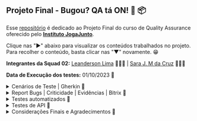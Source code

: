 ## Projeto Final - Bugou? QA tá ON! 📅 📦

Esse [repositório](https://github.com/LeanDevLima/ProjetoFinal_IJJ) é dedicado ao Projeto Final do curso de Quality Assurance oferecido pelo [**Instituto JogaJunto**](https://www.jogajuntoinstituto.org/). 

Clique nas "►" abaixo para visualizar os conteúdos trabalhados no projeto. Para recolher o conteúdo, basta clicar nas "▼" novamente. 😁


**Integrantes da Squad 02:** [Leanderson Lima](https://www.linkedin.com/in/leanderson-dias-de-lima/) 👨🏾‍💻 | [Sara J. M da Cruz](https://www.linkedin.com/in/sara-j-m-da-cruz-08ba19282/) 👩🏾‍💻

**Data de Execução dos testes:** 01/10/2023 📅


<details>
<summary> Cenários de Teste | Gherkin 🌟</summary>
<p>

Este plano de teste descreve os testes a serem executados no Sistema de Vendas do Instituto Joga Junto, com foco na perspectiva do usuário. O sistema é composto por uma aplicação frontend construída com React JS, hospedada na AWS Amplify, e utiliza uma estrutura de backend em NodeJS com um banco de dados MySQL versão 8.

## ID: ZBH-0001 - Login 

**Funcionalidade:** Login com cadastro por Google ou Facebook

**Cenário:** Tentativa de cadastro

**Objetivo:** o objetivo é que seja possível o cadastro

1. ******Dado que****** o usuário está na tela de cadastro
2. ***Quando*** o usuário clica em "ou cadastre-se com" e escolhe a opção de cadastro com Google ou Facebook
3. ***Então*** o sistema deve apresentar resultados

Resultado: Ao clicar em "ou cadastre-se com" através da alternativa que a plataforma fornece, de cadastrar com o Google ou com o Facebook, porém, não se obtém resultado	Deveria ser possível cadastrar-se com essas duas alternativas.

## ID: ZBH-0002 - Texto 

**Funcionalidade:** Experiência visual do usuário

**Cenário:** Layout do site

**Objetivo:** Garantir que haja apenas um texto de registro visível.

1. ***Dado que*** o usuário está na página de registro
2. ***Quando*** o usuário visualiza o texto de registro
3. ***Então*** deve haver apenas um texto de registro visível

Resultado: Ao entrar no site é possível reparar um erro, onde visualizamos que há duas formas de novo cadastramento. Deve haver apenas apenas um texto de registro.

## ID: ZBH-0003 - Login incorreto

**Funcionalidade:** Tratamento de tentativa de login com erro

**Cenário:** Tentativa de login com erro de e-mail

**Objetivo:** Permitir o login mesmo que não haja cadastro com o e-mail.

1. ***Dado que*** o usuário está na tela de login
2. ***Quando*** o usuário tenta efetuar o login com um e-mail que não existe na plataforma
3. ***Então*** o sistema deve informar que o e-mail não está cadastrado

Resultado: Ao tentar criar o login, entrando na alternativa de registro, o site informa que já existe usuário com o email apresentado. O site não deve permitir o login sem que haja cadastro com o e-mail.

## ID: ZBH-0004 - Permissão de acesso

**Funcionalidade:** Restrição de acesso à plataforma

**Cenário:** Acesso após várias tentativas de login

**Objetivo:** Permitir o acesso somente após um cadastro bem-sucedido.

1. ***Dado que*** o usuário está na tela de login
2. ***Quando*** o usuário tenta fazer o login várias vezes com credenciais incorretas
3. ***Então*** o sistema não deve permitir o acesso à plataforma

Resultado: Ao apresentar o mesmo login várias vezes, consegue-se abrir a plataforma. O sistema só deve permitir o acesso somente após um cadastro bem-sucedido.

## ID: ZBH-0005 - Preço

**Funcionalidade:** Exibição de preço de produto

**Cenário:** Exibição de preço ao clicar em "Preço"

**Objetivo:** Mostrar o preço do produto cadastrado.

1. ***Dado que*** o usuário está logado na plataforma
2. ***Quando*** o usuário rola a página para baixo e clica em "Preço"
3. ***Então*** o sistema deve exibir apenas o preço do produto cadastrado

Resultado: Ao entrar na plataforma, rola a página para baixo e clica em "Preço". Deveria aparecer somente o preço do produto cadastrado, mas estão aparecendo vários outros preços.

## ID: ZBH-0006 - Imagem no cadastro do Produto

**Funcionalidade:** Exibição da imagem de produto cadastrado

**Cenário:** Exibição da imagem ao cadastrar o produto

**Objetivo:** Garantir que a imagem seja a do produto cadastrado.

1. ***Dado que*** o usuário está cadastrando um produto
2. ***Quando*** o usuário confere se a imagem está correta 
3. ***Então*** o sistema deve permitir a conclusão do cadastro do produto

Resultado: Ao cadastrar o produto a imagem se sobrepôe às informações. A imagem deve permanecer no mesmo lugar e o site deve permitir que o usuário conclua o cadastro do produto.

## ID: ZBH-0007 - Campo de Pesquisa

**Funcionalidade:** Pesquisa de produtos

**Cenário:** Utilizar o campo de pesquisa para buscar um produto

**Objetivo:** Garantir que o produto pesquisado seja exibido em uma página específica

1. ***Dado que*** o usuário está na plataforma
2. ***Quando*** o usuário clica no ícone de pesquisa e digita o nome do produto
3. ***Então*** o sistema deve gerar o resultado correspondente ao produto pesquisado

Resultado: Ao clicar no ícone de pesquisa e digitar o nome do produto, não gera nenhum resultado. Deveria aparecer o produto pesquisado em uma página específica.

## ID: ZBH-0008 - Leitura do Site

**Funcionalidade:** Exibição do site de forma correta

**Cenário:** Exibição de palavras e textos de modo a facilitar a interação do usuário

**Objetivo:** Mostrar todas as palavras e textos corretamente

1. ***Dado que*** o usuário está acessando o site através de um celular
2. ***Quando*** o usuário entra com o login
3. ***Então*** o sistema deve exibir todas as palavras corretamente

Resultado: Com o celular iPhone, que tem o sistema iOS, ao entrar com o login é possível identificar diversas palavras incompletas na plataforma. O site deve mostrar todas as palavras corretamente no sistema operacional iOS.

## ID: ZBH-0009 - Informações de perfil

**Funcionalidade:** Exibição de informações que estão no perfil do usuário

**Cenário:** Clicar no ícone "perfil" do site

**Objetivo:** Permitir o acesso e a possível edição das informações de perfil

1. ***Dado que*** o usuário está cadastrado 
2. ***Quando*** o usuário entra com o login e clica no ícone "perfil" na barra superior da página
3. ***Então*** o sistema deve exibir as informações de perfil e possibilitar editá-las
   
Resultado: Com o celular iPhone, que tem o sistema iOS, ao fazer o login e clicar no ícone "perfil" que aparece na barra superior da página deveria aparecer as informações do perfil, para possibilitar o acesso e a alteração das informações, porém tais informações não aparecem.

## ID: ZBH-0010 - Registro de produto

**Funcionalidade:** Registro de um novo produto

**Cenário:** Usuário cadastrando um produto novo

**Objetivo:** Permitir o registro do produto com sucesso

1. ***Dado que*** o usuário está cadastrando o produto usando um celular 
2. ***Quando*** o usuário entra com o login e clica no ícone "Adicionar" e coloca as informações
3. ***Então*** o sistema deve permitir o registro do produto na plataforma

Resultado: Com o celular com sistema operacional iOS, ao entrar com o login e clicar no ícone "Adicionar" e inserir as informações. Deveria ser possível registrar o produto na plataforma com sucesso. Porém o site não segue com o cadastro.

## ID: ZBH-0011 - Contato

**Funcionalidade:** Botão de contato com suporte

**Cenário:** Tentativa de contato com suporte

**Objetivo:** Direcionar para um chat onde seja possível a comunicação com a central de atendimento ou suporte técnico

1. ***Dado que*** o usuário está logado na plataforma
2. ***Quando*** o usuário clica no ícone "contato" na barra superior da página
3. ***Então*** o sistema deve direcionar para a central de atendimento
   
Resultado: Ao tentar entrar em contato, clicando no ícone "contato" na barra superior da página, o site nos direciona para um GitHub que não corresponde à area onde obterá ajuda. O sistema deve direcionar para um chat onde seja possível a comunicação com o time responsável em auxiliar o usuário.

## ID: ZBH-0012 - Filtragem de Produtos

**Funcionalidade:** Filtragem de produtos de acordo com a categoria

**Cenário:** Tentativa de visualizar cada produto com sua respectiva categoria

**Objetivo:** Apresentar os produtos de acordo com suas categorias para aprimorar a interação do usuário com os itens cadastrados.

1. ***Dado que*** o usuário está logado na plataforma.
2. ***Quando*** o usuário clica nos ícones correspondentes às categorias "Todos", "Roupas", "Calçados" e "Acessórios".
3. ***Então*** o sistema deve exibir os produtos de acordo com a categoria solicitada.

Resultado: A parte correspondente à categoria "Roupas" está correta. No entanto, nas categorias "Calçados" e "Acessórios", os produtos cadastrados correspondentes não são exibidos.

## ID: ZBH-0013 - Verificação de informação

**Funcionalidade:** Mostrar as informações do produto cadastrado 
**Cenário:** Na intenção de saber todas as informações fornecidas do produto

**Objetivo:** Mostrar todas as informações do produto que forem postas na hora do cadastro do produto 

1. ***Dado que*** o usuário está logado na plataforma.
2. ***Quando*** o usuário busca pela informação fornecidas.
3. ***Então*** o sistema deve exibir as informações correspondentes ao produto.
   
Resultado: A informação de frete não aparece na apresentação do produto.

</details>

<details>
<summary> Report Bugs | Criticidade | Evidências | Bitrix 🌟</summary>
<p>

Este é o arquivo no qual registramos os bugs, incluindo a classificação de sua criticidade.

O arquivo correspondente pode ser encontrado nesse mesmo repositório, na pasta 'Evidencias'."

<img src="Evidencias\Report Bugs - Projeto Final_page-0001.jpg">

Para melhor visualização, abaixo estão as evidências de forma mais detalhada:

<img src="Evidencias\Evidências dos bugs_page-0001.jpg">
<img src="Evidencias\Evidências dos bugs_page-0002.jpg">
<img src="Evidencias\Evidências dos bugs_page-0003.jpg">
<img src="Evidencias\Evidências dos bugs_page-0004.jpg">
<img src="Evidencias\Evidências dos bugs_page-0005.jpg">
<img src="Evidencias\Evidências dos bugs_page-0006.jpg">
<img src="Evidencias\Evidências dos bugs_page-0007.jpg">
<img src="Evidencias\Evidências dos bugs_page-0008.jpg">
<img src="Evidencias\Evidências dos bugs_page-0009.jpg">
<img src="Evidencias\Evidências dos bugs_page-0010.jpg">
<img src="Evidencias\Evidências dos bugs_page-0011.jpg">
<img src="Evidencias\Evidências dos bugs_page-0012.jpg">
<img src="Evidencias\Evidências dos bugs_page-0013.jpg">

Como solicitado no case do projeto final, utilizamos a ferramenta Bitrix e a metodolodia Kanban para execução dos testes funcionais, cada caso de teste era um card e todos foram concluídos com sucesso:

<img src="Evidencias\bitrix.png">

</details>

<details>
<summary> Testes automatizados 🌟</summary>
<p>

A automação de testes, realizada pela nossa squad, foi dividida em três etapas, seguindo o conhecimento adquirido ao longo do curso. É importante destacar que o caso de teste selecionado para as duas primeiras etapas foi o de número 12 e a última etapa foi o de número 1.

### ID: ZBH-0012 - Filtragem de Produtos | ID: ZBH-0001 - Login


<details>
<summary> Testes automatizados I | Programação Estruturada 🌟</summary>
<p>

Nessa abordagem fizemos uma automação com um estilo de programação estruturada:

```python
## ID: ZBH-0012 - Filtrar por produto

import sys
from selenium.webdriver import Firefox
from selenium.webdriver.common.by import By
from selenium.webdriver.common.keys import Keys
from selenium.common.exceptions import NoSuchElementException
from time import sleep

sys.path.append("projetols")

navegador = Firefox()
navegador.get("https://projetofinal.jogajuntoinstituto.org/")

sleep(2)

campo_email = navegador.find_element(By.NAME, "email")
campo_email.send_keys("leanderson.devlima@gmail.com")

campo_senha = navegador.find_element(By.NAME, "password")
campo_senha.send_keys("jcjcjc@33")

sleep(2)

botao = navegador.find_element(By.XPATH, '//*[@id="root"]/main/form/button')
botao.click()

sleep(2)

def green(message):
    print("\033[92m" + message + "\033[0m")

def red(message):
    print("\033[91m" + message + "\033[0m")

def check_category_success(navegador, link_xpath, item_name):
    try:
        link = navegador.find_element(By.XPATH, link_xpath)
        link.click()
        sleep(2)
        if item_name in navegador.page_source:
            green(f"\nO acesso à categoria '{item_name}' foi bem-sucedido!")
        else:
            raise NoSuchElementException()
    except NoSuchElementException:
        red(f"\nO acesso à categoria '{item_name}' não foi bem-sucedido! (Categoria não encontrada)")

def check_item_in_category(navegador, link_xpath, item_name, category_name):
    try:
        link = navegador.find_element(By.XPATH, link_xpath)
        link.click()
        sleep(3)
        if item_name in navegador.page_source:
            green(f"-► Item '{item_name}' encontrado na categoria '{category_name}'")
        else:
            raise NoSuchElementException()
    except NoSuchElementException:
        red(f"-► Item '{item_name}' não encontrado na categoria '{category_name}'")

check_category_success(navegador, '/html/body/div/header/section[2]/nav/ul/div[2]/div[1]/div[1]/li', "Todos")

check_item_in_category(navegador, '/html/body/div/header/section[2]/div/div/div/div[3]/div[1]/img', "roupateste", "Todos")
check_item_in_category(navegador, '/html/body/div/header/section[2]/div/div/div/div[4]/div[1]/img', "Cal", "Todos")
check_item_in_category(navegador, '/html/body/div/header/section[2]/div/div/div/div[5]/div[1]/img', "Oculos SP", "Todos")
check_item_in_category(navegador, '/html/body/div/header/section[2]/div/div/div/div[6]/div[1]/img', "Miçanga BA", "Todos")

check_category_success(navegador, '/html/body/div/header/section[2]/nav/ul/div[2]/div[1]/div[2]/li', "Roupas")

check_item_in_category(navegador, '/html/body/div/header/section[2]/div/div/div/div/div[1]/img', "roupateste", "Roupas")

check_category_success(navegador, '/html/body/div/header/section[2]/nav/ul/div[2]/div[1]/div[3]/li', "Calçados")

check_item_in_category(navegador, '/html/body/div/header/section[2]/div/div/div/div/div[1]/img', "Cal", "Calçados")

check_category_success(navegador, '/html/body/div/header/section[2]/nav/ul/div[2]/div[1]/div[4]/li', "Acessórios")

check_item_in_category(navegador, '/html/body/div/header/section[2]/div/div/div/div/div[1]/img', "Oculos SP", "Acessórios")

check_item_in_category(navegador, '/html/body/div/header/section[2]/div/div/div/div/div[2]/img', "Miçanga BA", "Acessórios")

check_category_success(navegador, '/html/body/div/header/section[2]/nav/ul/div[2]/div[1]/div[5]/li', "Elemento Inexistente")

check_item_in_category(navegador, '/html/body/div/header/section[2]/div/div/div/div[7]/div[1]/img', "Acesorio3(nao existe)", "Todos")

sleep(2)
navegador.quit()

```

Detalhes desse código e seus resultados estão na próxima etapa dos testes automatizados e o arquivo correspondente está nesse repositório no caminho Automacao\automacao.py.

</details>



<details>
<summary> Testes automatizados II | Programação Orientada a Objetos 🌟</summary>
<p>

Nessa abordagem usamos um estilo de programação Orientado a Objetos onde cada fução foi dividida em arquivos diferentes:

```python

def green(message):
    print("\033[92m" + message + "\033[0m")

def red(message):
    print("\033[91m" + message + "\033[0m")

```
Essa função que está em Automacao\terminal.py tem o propósito de pintar no temrinal de verde e de vermelho, sendo intuitivamente verde para um caso de sucesso e vermelho em caso de falha ou bug.

```python
from selenium.webdriver.common.by import By

def login(navegador, email, senha):
    campo_email = navegador.find_element(By.NAME, "email")
    campo_email.send_keys(email)

    campo_senha = navegador.find_element(By.NAME, "password")
    campo_senha.send_keys(senha)
```
Essa função tem o propósito inserir o email e a senha nos campos corretos da nossa aplicação alvo. O arquivo correspondente está em Automacao\login.py.

```python
from selenium.common.exceptions import NoSuchElementException
from selenium.webdriver.common.by import By
from time import sleep
from terminal import green, red

def check_category_success(navegador, link_xpath, item_name):
    try:
        link = navegador.find_element(By.XPATH, link_xpath)
        link.click()
        sleep(2)
        if item_name in navegador.page_source:
            green(f"\nO acesso à categoria '{item_name}' foi bem-sucedido!")
        else:
            raise NoSuchElementException()
    except NoSuchElementException:
        red(f"\nO acesso à categoria '{item_name}' não foi bem-sucedido! (Categoria não encontrada)")        

```

Essa função tem o propósito de encontrar a categoria e informar no terminal em caso de sucesso. O laço de repetição escolhido foi o ***'try'*** ***'except'*** pois em caso de falha ao encontrar a categoria o código iria exibir um erro de ***'NoSuchElementException'***, o que interromperia a execução do mesmo. Porém o ***'raise'*** que está dentro de ***'else'*** obriga o código a executar o comando que está em ***'except'***. Exibindo no terminal a informação referente a uma operação malsucedida. O arquivo que se refere a essa função está em Automacao\check_category.py.


```python
from selenium.common.exceptions import NoSuchElementException
from selenium.webdriver.common.by import By
from time import sleep
from terminal import green, red

def check_item_in_category(navegador, link_xpath, item_name, category_name):
    try:
        link = navegador.find_element(By.XPATH, link_xpath)
        link.click()
        sleep(3)
        if item_name in navegador.page_source:
            green(f"-► Item '{item_name}' encontrado na categoria '{category_name}'")
        else:
            raise NoSuchElementException()
    except NoSuchElementException:
        red(f"-► Item '{item_name}' não encontrado na categoria '{category_name}'")

```

A mesma lógica da função ***'check_category_success'*** foi usada para a função ***'check_item_in_category'***. O arquivo correspondente está em Automacao\check_item.py.

```python
## ID: ZBH-0012 - Filtrar por produto

import sys
from selenium.webdriver import Firefox
from selenium.webdriver.common.by import By
from selenium.webdriver.common.keys import Keys
from time import sleep
from check_category import check_category_success
from check_item import check_item_in_category
from login import login

sys.path.append("projetols")

navegador = Firefox()
navegador.get("https://projetofinal.jogajuntoinstituto.org/")

sleep(1)

login(navegador, "leanderson.devlima@gmail.com", "jcjcjc@33")

sleep(1)

botao = navegador.find_element(By.XPATH, '//*[@id="root"]/main/form/button')
botao.click()

sleep(1)

check_category_success(navegador, '/html/body/div/header/section[2]/nav/ul/div[2]/div[1]/div[1]/li', "Todos")

check_item_in_category(navegador, '/html/body/div/header/section[2]/div/div/div/div[3]/div[1]/img', "roupateste", "Todos")
check_item_in_category(navegador, '/html/body/div/header/section[2]/div/div/div/div[4]/div[1]/img', "Cal", "Todos")
check_item_in_category(navegador, '/html/body/div/header/section[2]/div/div/div/div[5]/div[1]/img', "Oculos SP", "Todos")
check_item_in_category(navegador, '/html/body/div/header/section[2]/div/div/div/div[6]/div[1]/img', "Miçanga BA", "Todos")

check_category_success(navegador, '/html/body/div/header/section[2]/nav/ul/div[2]/div[1]/div[2]/li', "Roupas")

check_item_in_category(navegador, '/html/body/div/header/section[2]/div/div/div/div/div[1]/img', "roupateste", "Roupas")

check_category_success(navegador, '/html/body/div/header/section[2]/nav/ul/div[2]/div[1]/div[3]/li', "Calçados")

check_item_in_category(navegador, '/html/body/div/header/section[2]/div/div/div/div/div[1]/img', "Cal", "Calçados")

check_category_success(navegador, '/html/body/div/header/section[2]/nav/ul/div[2]/div[1]/div[4]/li', "Acessórios")

check_item_in_category(navegador, '/html/body/div/header/section[2]/div/div/div/div/div[1]/img', "Oculos SP", "Acessórios")

check_item_in_category(navegador, '/html/body/div/header/section[2]/div/div/div/div/div[2]/img', "Miçanga BA", "Acessórios")

check_category_success(navegador, '/html/body/div/header/section[2]/nav/ul/div[2]/div[1]/div[5]/li', "Elemento Inexistente")

check_item_in_category(navegador, '/html/body/div/header/section[2]/div/div/div/div[7]/div[1]/img', "Acesorio3(nao existe)", "Todos")

sleep(3)
navegador.quit()

```
Por fim temos o arquivo Automacao\main.py onde ele importa todas essas funções e passa os argumentos solicitados por elas para que possam ser executadas.

Resultado no terminal:

<img src="Evidencias\resultado_terminal.png">


</details>

<details>
<summary> Testes automatizados III | Biblioteca Behave 🌟</summary>
<p>

Automação utilizando a biblioteca [Behave](https://behave.readthedocs.io/en/latest/).

Para realização dessa parte da atividade nossa squad usou o cenário de testes ZBH-0001 - Login.

Estrutura padrão:

<img src="Evidencias\estrutura.png">

No arquivo automacao.feature estão as etapas do teste que será realizado.

```feature
Feature: Acessar categorias de produtos

  @testeLogin
  Scenario: Fazer login
    Given o usuário está na página inicial
    When o usuário insere os dados para login, email e senha
    And o usuário clica no botão Iniciar sessão
    Then o sistema permite o login e fecha o navegador
```

No arquivo steps.py:

```python
from behave import given, when, then
from selenium.webdriver import Firefox
from selenium.webdriver.common.by import By
from time import sleep

@given("o usuário está na página inicial")
def step_given_acessar_pagina_inicial(context):
    context.navegador = Firefox()
    context.navegador.get("https://projetofinal.jogajuntoinstituto.org/")

@when("o usuário insere os dados para login, email e senha")
def step_when_fazer_login(context):
    context.email = "leanderson.devlima@gmail.com"
    context.senha = "jcjcjc@33"

    campo_email = context.navegador.find_element(By.NAME, "email")
    campo_senha = context.navegador.find_element(By.NAME, "password")
    
    campo_email.send_keys(context.email)
    campo_senha.send_keys(context.senha)

@when("o usuário clica no botão Iniciar sessão")
def step_button_click(context):
    botao = context.navegador.find_element(By.XPATH, '//*[@id="root"]/main/form/button')
    botao.click()
    sleep(3)

@then('o sistema permite o login e fecha o navegador')
def login_success(context):
    expected_url = "https://projetofinal.jogajuntoinstituto.org/products"
    current_url = context.navegador.current_url
    
    assert current_url == expected_url, "URL incorreta após o login. O login falhou."
    
    context.navegador.quit()

```
O propósito desse último teste, conforme foi explicado e demonstrado durante a apresentação, foi executar um login com sucesso e fechar o navegador em seguida.

A execução dessa parte do trabalho mostrou que nossa squad deve procurar criar mais intimidade com essa estrutura de execução de testes e com a biblioteca behave, porém com esforço, dedicação e trabalho em equipe, conseguimos finalizar a parte de automação com sucesso.

</details>
</details>

<details>
<summary> Testes de API 🌟</summary>
<p>

A estrutura da API foi construída manualmente com base no Swagger, uma vez que não foi viável importá-la automaticamente no Postman.

<img src="Evidencias\estruturaAPI.png">

De início foi definida uma variável para que não precisassemos inserir a mesma URL em cada requisição.

<img src="Evidencias\variavelAPI.png">

O primeiro método GET serviu para verificar se a API estava em funcionamento.
O que durante a apresentação foi demonstrado com sucesso.

<img src="Evidencias\getAPI.png">

Em seguida o POST faz o registro de um usuário.

<img src="Evidencias\usuarioAPI.png">

O próximo POST faz o login desse mesmo usuário gerando um token. O que nos leva para o próximo GET onde o token, que era dinâmico, nos obrigava a fazer o login constantemente para pegar um novo token. Para encurtar esse processo, configuramos no Pre-request o seguinte Script:

```javascript
pm.sendRequest({
    url: 'http://apipf.jogajuntoinstituto.org/login',
    method: 'POST',
    header: {
        'accept': 'application/json',
        'Content-Type': 'application/json'
    },
    body: {
        mode: 'raw',
        raw: JSON.stringify({
            "email": "leanderson.devlima@gmail.com",
            "password": "xxxx@senha"
        })
    }
}, function (err, res) {
    pm.environment.set('tokenJogaJunto', res.json().token);
});
```
Nesse pré-requisito (pre-request) está ocorrendo o seguinte:

1. Uma solicitação POST está sendo enviada para a URL 'http://apipf.jogajuntoinstituto.org/login'. 

2. A solicitação inclui um cabeçalho (header) que indica que o cliente aceita uma resposta no formato JSON e informa que o conteúdo enviado é no formato JSON.

3. O corpo da solicitação (body) contém um objeto JSON que representa as informações de login, com um endereço de e-mail e senha.

4. A resposta à solicitação será processada em uma função que verifica se ocorreu algum erro e, se não houver erros, extrai o token de autenticação da resposta JSON e o armazena no ambiente de trabalho do Postman com a chave 'tokenJogaJunto'. Isso é feito para que o token de autenticação possa ser usado em solicitações subsequentes.

Resumidamente, esse script está fazendo a solicitação de login, enviando as credenciais de login e armazenando o token de autenticação na variável 'tokenJogaJunto'. Seguindo adiante dando o comando GET.

<img src="Evidencias\tokenAPI.png">


Na sequencia o POST nos permite cadastrar um produto para um usuário que já está logado.

<img src="Evidencias\cadastro_produtoAPI.png">

Ao cadastrar um produto obtemos seu ID, o que nos permite usar método DELETE:

<img src="Evidencias\deleteAPI.png">

Cada etapa do funcionamento da API foi demonstrada com sucesso durante a apresentação.

</details>

<details>
<summary> Considerações Finais e Agradecimentos 🌟</summary>
<p>

Queremos expressar nossa sincera gratidão ao [**Instituto JogaJunto**](https://www.jogajuntoinstituto.org/) pela oportunidade incrível de participar do curso de QA e do emocionante projeto Trip. Este curso e projeto moldaram significativamente nossa jornada de aprendizado, e estamos imensamente agradecidos por isso.

Durante todo o processo, o trabalho em equipe e a colaboratividade foram os pilares do nosso sucesso. Cada desafio e obstáculo que enfrentamos foi superado graças à dedicação e parceria entre todos os membros da squad. A Sara e eu trabalhamos incansavelmente para entregar um projeto que refletisse o nosso compromisso com a qualidade e a excelência.

Infelizmente, tivemos algumas desistências ao longo do caminho, o que nos sobrecarregou, mas decidimos enfrentar esses desafios com determinação. Isso nos ensinou a importância da resiliência e do trabalho em equipe.

Por fim, agradecemos profundamente ao [**Instituto JogaJunto**](https://www.jogajuntoinstituto.org/) por compartilhar seu conhecimento, orientação e apoio. Este curso não apenas nos forneceu as habilidades técnicas necessárias, mas também nos inspirou a crescer como profissionais e como indivíduos.

Foi uma honra ter feito parte do projeto Trip e ser chamado de ***"tripper"***. Esperamos que este projeto seja apenas o começo de uma jornada incrível em qualidade de software. Obrigado por acreditar em nós e nos capacitar a alcançar nosso potencial.

Com gratidão,

[Leanderson Lima](https://www.linkedin.com/in/leanderson-dias-de-lima/) 👨🏾‍💻 | [Sara J. M da Cruz](https://www.linkedin.com/in/sara-j-m-da-cruz-08ba19282/) 👩🏾‍💻